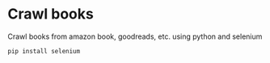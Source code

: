 ﻿# Crawl books
Crawl books from amazon book, goodreads, etc. using python and selenium

```
pip install selenium
```
